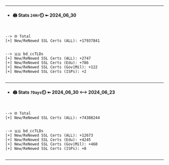 

---
- #### 🖨️ **Stats** `24Hr`⏲️ ➼ 2024_06_30
```console


--> 🌐 Total
[+] New/ReNewed SSL Certs (ALL): +17937841


--> 🇧🇩 bd_ccTLDs
[+] New/ReNewed SSL Certs (ALL): +2747
[+] New/ReNewed SSL Certs (Edu): +786
[+] New/ReNewed SSL Certs (Gov|Mil): +122
[+] New/ReNewed SSL Certs (ISPs): +2


```

---
- #### 🖨️ **Stats** `7Days`⏲️ ➼ 2024_06_30 <--> 2024_06_23
```console


--> 🌐 Total
[+] New/ReNewed SSL Certs (ALL): +74388244


--> 🇧🇩 bd_ccTLDs
[+] New/ReNewed SSL Certs (ALL): +12673
[+] New/ReNewed SSL Certs (Edu): +4245
[+] New/ReNewed SSL Certs (Gov|Mil): +460
[+] New/ReNewed SSL Certs (ISPs): +8


```

---

